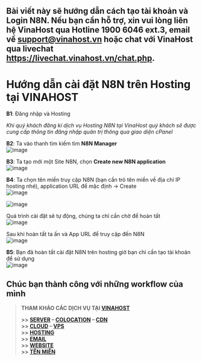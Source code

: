 
## Bài viết này sẽ hướng dẫn cách tạo tài khoản và Login N8N. Nếu bạn cần hỗ trợ, xin vui lòng liên hệ VinaHost qua Hotline 1900 6046 ext.3, email về support@vinahost.vn hoặc chat với VinaHost qua livechat https://livechat.vinahost.vn/chat.php.

# Hướng dẫn cài đặt N8N trên Hosting tại VINAHOST  
**B1**: Đăng nhập và Hosting  

*Khi quý khách đăng kí dịch vụ Hosting N8N tại VinaHost quý khách sẽ được cung cấp thông tin đăng nhập quản trị thông qua giao diện cPanel* 

**B2**: Ta vào thanh tìm kiếm tìm **N8N Manager**  
![image](https://github.com/user-attachments/assets/8b312aec-c35c-4b91-9f36-809d9808cec1)


**B3**: Ta tạo mới một Site N8N, chọn **Create new N8N application**  
![image](https://github.com/user-attachments/assets/84dce398-1a0f-4154-88ce-458b8edd47ff)


**B4**: Ta chọn tên miền truy cập N8N (bạn cần trỏ tên miền về địa chỉ IP hosting nhé), application URL để mặc định -> Create  
![image](https://github.com/user-attachments/assets/b9d90b72-bb95-43c8-acb1-b89b783fc8d6)

![image](https://github.com/user-attachments/assets/02d1fe3a-8318-48f0-8572-a2556953292d)
 
Quá trình cài đặt sẽ tự động, chúng ta chỉ cần chờ để hoàn tất  
![image](https://github.com/user-attachments/assets/c05a1009-d178-40da-80f8-046e75809785)
 
Sau khi hoàn tất ta ấn và App URL để truy cập đến N8N  
![image](https://github.com/user-attachments/assets/95b50308-5d07-4442-a33b-0f395ece0441)


**B5**: Bạn đã hoàn tất cài đặt N8N trên hosting giờ bạn chỉ cần tạo tài khoản để sử dụng  
![image](https://github.com/user-attachments/assets/2f8f0c55-4a08-48bb-9195-9d2ef915c787)
 

## Chúc bạn thành công với những workflow của mình


> **THAM KHẢO CÁC DỊCH VỤ TẠI [VINAHOST](https://vinahost.vn/)**
>
> **\>> [SERVER](https://vinahost.vn/thue-may-chu-rieng/) – [COLOCATION](https://vinahost.vn/colocation.html) – [CDN](https://vinahost.vn/dich-vu-cdn-chuyen-nghiep)**<br>
> **\>> [CLOUD](https://vinahost.vn/cloud-server-gia-re/) – [VPS](https://vinahost.vn/vps-ssd-chuyen-nghiep/)**<br>
> **\>> [HOSTING](https://vinahost.vn/wordpress-hosting)**<br>
> **\>> [EMAIL](https://vinahost.vn/email-hosting)**<br>
> **\>> [WEBSITE](http://vinawebsite.vn/)**<br>
> **\>> [TÊN MIỀN](https://vinahost.vn/ten-mien-gia-re/)**

